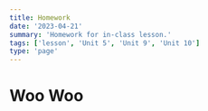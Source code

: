 ```yaml
---
title: Homework
date: '2023-04-21'
summary: 'Homework for in-class lesson.'
tags: ['lesson', 'Unit 5', 'Unit 9', 'Unit 10']
type: 'page'
---
```


<script>
	import Runnable from '$components/Runnable.svelte';
</script>

# Woo Woo
